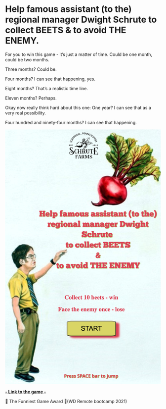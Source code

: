 # Help famous assistant (to the) regional manager Dwight Schrute to collect BEETS & to avoid THE ENEMY.

For you to win this game - it’s just a matter of time.
Could be one month, could be two months.

Three months?
Could be.

Four months?
I can see that happening, yes.

Eight months?
That’s a realistic time line.

Eleven months?
Perhaps.

Okay now really think hard about this one: One year?
I can see that as a very real possibility.

Four hundred and ninety-four months?
I can see that happening.

![startGame Page](/assets/intro.png)

**[- Link to the game -](https://khrystynaleshko.github.io/The-Office/)**

:tada: The Funniest Game Award :tada:(WD Remote bootcamp 2021)
